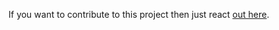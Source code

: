 If you want to contribute to this project then just react [out here](https://psmforums.wordpress.com/contact).